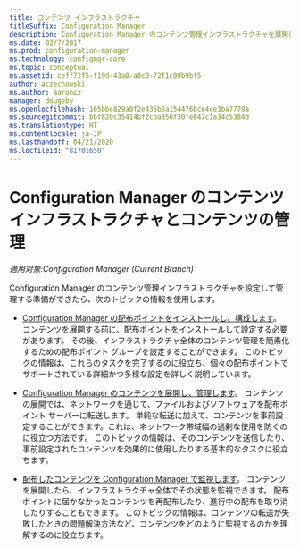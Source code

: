 ```yaml
---
title: コンテンツ インフラストラクチャ
titleSuffix: Configuration Manager
description: Configuration Manager のコンテンツ管理インフラストラクチャを展開して管理する方法について説明します。
ms.date: 02/7/2017
ms.prod: configuration-manager
ms.technology: configmgr-core
ms.topic: conceptual
ms.assetid: ceff72f5-f19d-43a0-a8c0-72f1c09b9bf5
author: aczechowski
ms.author: aaroncz
manager: dougeby
ms.openlocfilehash: 165bbc829a0f2e435b6a154476bce4ce3ba7779a
ms.sourcegitcommit: bbf820c35414bf2cba356f30fe047c1a34c5384d
ms.translationtype: HT
ms.contentlocale: ja-JP
ms.lasthandoff: 04/21/2020
ms.locfileid: "81701650"
---
```

# <a name="manage-content-and-content-infrastructure-for-configuration-manager"></a>Configuration Manager のコンテンツ インフラストラクチャとコンテンツの管理

*適用対象:Configuration Manager (Current Branch)*

Configuration Manager のコンテンツ管理インフラストラクチャを設定して管理する準備ができたら、次のトピックの情報を使用します。  

-   [Configuration Manager の配布ポイントをインストールし、構成します](../../../../core/servers/deploy/configure/install-and-configure-distribution-points.md)。 コンテンツを展開する前に、配布ポイントをインストールして設定する必要があります。 その後、インフラストラクチャ全体のコンテンツ管理を簡素化するための配布ポイント グループを設定することができます。 このトピックの情報は、これらのタスクを完了するのに役立ち、個々の配布ポイントでサポートされている詳細かつ多様な設定を詳しく説明しています。  

-   [Configuration Manager のコンテンツを展開し、管理します](../../../../core/servers/deploy/configure/deploy-and-manage-content.md)。 コンテンツの展開では、ネットワークを通じて、ファイルおよびソフトウェアを配布ポイント サーバーに転送します。 単純な転送に加えて、コンテンツを事前設定することができます。これは、ネットワーク帯域幅の過剰な使用を防ぐのに役立つ方法です。 このトピックの情報は、そのコンテンツを送信したり、事前設定されたコンテンツを効果的に使用したりする基本的なタスクに役立ちます。  

-   [配布したコンテンツを Configuration Manager で監視します](../../../../core/servers/deploy/configure/monitor-content-you-have-distributed.md)。 コンテンツを展開したら、インフラストラクチャ全体でその状態を監視できます。 配布ポイントに届かなかったコンテンツを再配布したり、進行中の配布を取り消したりすることもできます。 このトピックの情報は、コンテンツの転送が失敗したときの問題解決方法など、コンテンツをどのように監視するのかを理解するのに役立ちます。  
